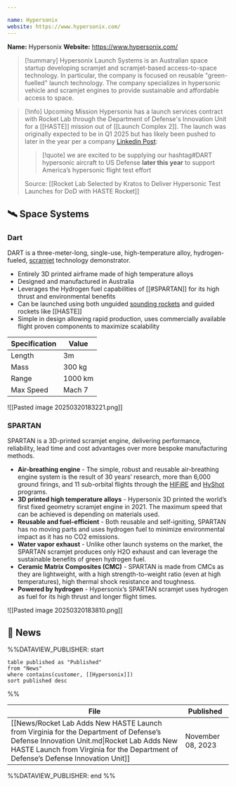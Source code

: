 ```yaml
---

name: Hypersonix
website: https://www.hypersonix.com/
---
```


**Name:** Hypersonix
**Website:** https://www.hypersonix.com/

>[!summary]
>Hypersonix Launch Systems is an Australian space startup developing scramjet and scramjet-based access-to-space technology. In particular, the company is focused on reusable "green-fuelled" launch technology. The company specializes in hypersonic vehicle and scramjet engines to provide sustainable and affordable access to space.

>[!info] Upcoming Mission
>Hypersonix has a launch services contract with Rocket Lab through the Department of Defense's Innovation Unit for a [[HASTE]] mission out of [[Launch Complex 2]].  The launch was originally expected to be in Q1 2025 but has likely been pushed to later in the year per a company [Linkedin Post](https://www.linkedin.com/posts/hypersonixau_dart-hypersonics-scramjets-activity-7299589828147298304-shQN/):
>>[!quote] we are excited to be supplying our hashtag#DART hypersonic aircraft to US Defense **later this year** to support America’s hypersonic flight test effort
>
>Source: [[Rocket Lab Selected by Kratos to Deliver Hypersonic Test Launches for DoD with HASTE Rocket]]

## 🛰️ Space Systems

### Dart

DART is a three-meter-long, single-use, high-temperature alloy, hydrogen-fueled, [scramjet](https://en.wikipedia.org/wiki/Scramjet) technology demonstrator. 

- Entirely 3D printed airframe made of high temperature alloys
- Designed and manufactured in Australia
- Leverages the Hydrogen fuel capabilities of [[#SPARTAN]] for its high thrust and environmental benefits
- Can be launched using both unguided [sounding rockets](https://www.nasa.gov/soundingrockets/) and guided rockets like [[HASTE]]
- Simple in design allowing rapid production, uses commercially available flight proven components to maximize scalability

| Specification | Value   |
| ------------- | ------- |
| Length        | 3m      |
| Mass          | 300 kg  |
| Range         | 1000 km |
| Max Speed     | Mach 7  |

![[Pasted image 20250320183221.png]]

### SPARTAN

SPARTAN is a 3D-printed scramjet engine, delivering performance, reliability, lead time and cost advantages over more bespoke manufacturing methods.

- **Air-breathing engine** - The simple, robust and reusable air-breathing engine system is the result of 30 years’ research, more than 6,000 ground firings, and 11 sub-orbital flights through the [HIFiRE](https://www.dst.defence.gov.au/partnership/hifire-program) and [HyShot](https://en.wikipedia.org/wiki/HyShot) programs.
- **3D printed high temperature alloys** - Hypersonix 3D printed the world’s first fixed geometry scramjet engine in 2021. The maximum speed that can be achieved is depending on materials used.
- **Reusable and fuel-efficient** - Both reusable and self-igniting, SPARTAN has no moving parts and uses hydrogen fuel to minimize environmental impact as it has no CO2 emissions.
- **Water vapor exhaust** - Unlike other launch systems on the market, the SPARTAN scramjet produces only H2O exhaust and can leverage the sustainable benefits of green hydrogen fuel.
- **Ceramic Matrix Composites (CMC)** - SPARTAN is made from CMCs as they are lightweight, with a high strength-to-weight ratio (even at high temperatures), high thermal shock resistance and toughness.
- **Powered by hydrogen** - Hypersonix’s SPARTAN scramjet uses hydrogen as fuel for its high thrust and longer flight times.

![[Pasted image 20250320183810.png]]

## 📰 News
%%DATAVIEW_PUBLISHER: start
```
table published as "Published"
from "News"
where contains(customer, [[Hypersonix]])
sort published desc
```
%%

| File                                                                                                                                                                                                                       | Published         |
| -------------------------------------------------------------------------------------------------------------------------------------------------------------------------------------------------------------------------- | ----------------- |
| [[News/Rocket Lab Adds New HASTE Launch from Virginia for the Department of Defense’s Defense Innovation Unit.md\|Rocket Lab Adds New HASTE Launch from Virginia for the Department of Defense’s Defense Innovation Unit]] | November 08, 2023 |

%%DATAVIEW_PUBLISHER: end %%